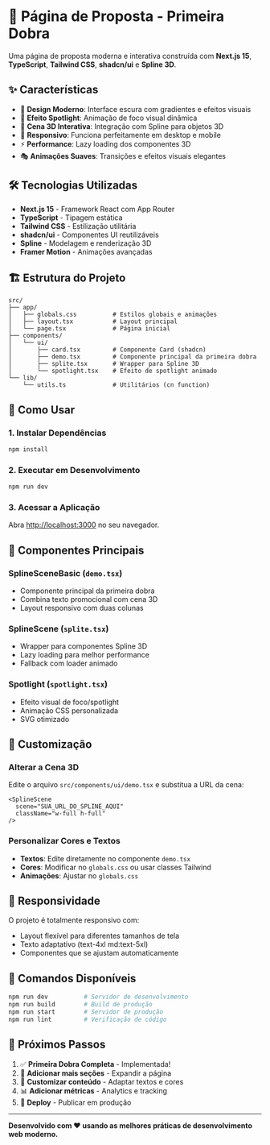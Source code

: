 # 🚀 Página de Proposta - Primeira Dobra

Uma página de proposta moderna e interativa construída com **Next.js 15**, **TypeScript**, **Tailwind CSS**, **shadcn/ui** e **Spline 3D**.

## ✨ Características

- 🎨 **Design Moderno**: Interface escura com gradientes e efeitos visuais
- 🌟 **Efeito Spotlight**: Animação de foco visual dinâmica
- 🎯 **Cena 3D Interativa**: Integração com Spline para objetos 3D
- 📱 **Responsivo**: Funciona perfeitamente em desktop e mobile
- ⚡ **Performance**: Lazy loading dos componentes 3D
- 🎭 **Animações Suaves**: Transições e efeitos visuais elegantes

## 🛠️ Tecnologias Utilizadas

- **Next.js 15** - Framework React com App Router
- **TypeScript** - Tipagem estática
- **Tailwind CSS** - Estilização utilitária
- **shadcn/ui** - Componentes UI reutilizáveis
- **Spline** - Modelagem e renderização 3D
- **Framer Motion** - Animações avançadas

## 🏗️ Estrutura do Projeto

```
src/
├── app/
│   ├── globals.css          # Estilos globais e animações
│   ├── layout.tsx           # Layout principal
│   └── page.tsx             # Página inicial
├── components/
│   └── ui/
│       ├── card.tsx         # Componente Card (shadcn)
│       ├── demo.tsx         # Componente principal da primeira dobra
│       ├── splite.tsx       # Wrapper para Spline 3D
│       └── spotlight.tsx    # Efeito de spotlight animado
└── lib/
    └── utils.ts             # Utilitários (cn function)
```

## 🚀 Como Usar

### 1. Instalar Dependências
```bash
npm install
```

### 2. Executar em Desenvolvimento
```bash
npm run dev
```

### 3. Acessar a Aplicação
Abra [http://localhost:3000](http://localhost:3000) no seu navegador.

## 🎨 Componentes Principais

### SplineSceneBasic (`demo.tsx`)
- Componente principal da primeira dobra
- Combina texto promocional com cena 3D
- Layout responsivo com duas colunas

### SplineScene (`splite.tsx`)
- Wrapper para componentes Spline 3D
- Lazy loading para melhor performance
- Fallback com loader animado

### Spotlight (`spotlight.tsx`)
- Efeito visual de foco/spotlight
- Animação CSS personalizada
- SVG otimizado

## 🎯 Customização

### Alterar a Cena 3D
Edite o arquivo `src/components/ui/demo.tsx` e substitua a URL da cena:

```tsx
<SplineScene 
  scene="SUA_URL_DO_SPLINE_AQUI"
  className="w-full h-full"
/>
```

### Personalizar Cores e Textos
- **Textos**: Edite diretamente no componente `demo.tsx`
- **Cores**: Modificar no `globals.css` ou usar classes Tailwind
- **Animações**: Ajustar no `globals.css`

## 📱 Responsividade

O projeto é totalmente responsivo com:
- Layout flexível para diferentes tamanhos de tela
- Texto adaptativo (text-4xl md:text-5xl)
- Componentes que se ajustam automaticamente

## 🔧 Comandos Disponíveis

```bash
npm run dev          # Servidor de desenvolvimento
npm run build        # Build de produção
npm run start        # Servidor de produção
npm run lint         # Verificação de código
```

## 📝 Próximos Passos

1. ✅ **Primeira Dobra Completa** - Implementada!
2. 🔄 **Adicionar mais seções** - Expandir a página
3. 🎨 **Customizar conteúdo** - Adaptar textos e cores
4. 📊 **Adicionar métricas** - Analytics e tracking
5. 🚀 **Deploy** - Publicar em produção

---

**Desenvolvido com ❤️ usando as melhores práticas de desenvolvimento web moderno.**
